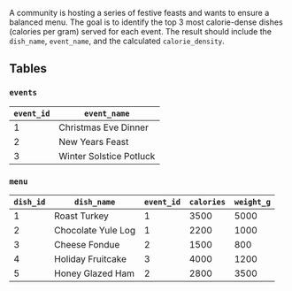 A community is hosting a series of festive feasts and wants to ensure a balanced menu. The goal is to identify the top 3 most calorie-dense dishes (calories per gram) served for each event. The result should include the `dish_name`, `event_name`, and the calculated `calorie_density`.

## Tables

### `events`

| `event_id` | `event_name`              |
|------------|---------------------------|
| 1          | Christmas Eve Dinner      |
| 2          | New Years Feast           |
| 3          | Winter Solstice Potluck   |

### `menu`

| `dish_id` | `dish_name`         | `event_id` | `calories` | `weight_g` |
|-----------|---------------------|------------|------------|------------|
| 1         | Roast Turkey        | 1          | 3500       | 5000       |
| 2         | Chocolate Yule Log  | 1          | 2200       | 1000       |
| 3         | Cheese Fondue       | 2          | 1500       | 800        |
| 4         | Holiday Fruitcake   | 3          | 4000       | 1200       |
| 5         | Honey Glazed Ham    | 2          | 2800       | 3500       |
